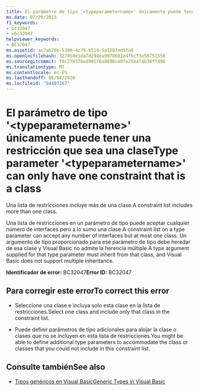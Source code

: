 ```yaml
---
title: El parámetro de tipo '<typeparametername>' únicamente puede tener una restricción que sea una clase
ms.date: 07/20/2015
f1_keywords:
- bc32047
- vbc32047
helpviewer_keywords:
- BC32047
ms.assetid: ac7ab76b-5300-4c79-b519-5a1287ed5fa9
ms.openlocfilehash: 327050e1da7d294ea9978601e4fbc73e50751556
ms.sourcegitcommit: f8c270376ed905f6a8896ce0fe25b4f4b38ff498
ms.translationtype: MT
ms.contentlocale: es-ES
ms.lasthandoff: 06/04/2020
ms.locfileid: "84407267"
---
```

# <a name="type-parameter-typeparametername-can-only-have-one-constraint-that-is-a-class"></a><span data-ttu-id="3da1c-102">El parámetro de tipo '\<typeparametername>' únicamente puede tener una restricción que sea una clase</span><span class="sxs-lookup"><span data-stu-id="3da1c-102">Type parameter '\<typeparametername>' can only have one constraint that is a class</span></span>
<span data-ttu-id="3da1c-103">Una lista de restricciones incluye más de una clase.</span><span class="sxs-lookup"><span data-stu-id="3da1c-103">A constraint list includes more than one class.</span></span>  
  
 <span data-ttu-id="3da1c-104">Una lista de restricciones en un parámetro de tipo puede aceptar cualquier número de interfaces pero a lo sumo una clase.</span><span class="sxs-lookup"><span data-stu-id="3da1c-104">A constraint list on a type parameter can accept any number of interfaces but at most one class.</span></span> <span data-ttu-id="3da1c-105">Un argumento de tipo proporcionado para ese parámetro de tipo debe heredar de esa clase y Visual Basic no admite la herencia múltiple.</span><span class="sxs-lookup"><span data-stu-id="3da1c-105">A type argument supplied for that type parameter must inherit from that class, and Visual Basic does not support multiple inheritance.</span></span>  
  
 <span data-ttu-id="3da1c-106">**Identificador de error:** BC32047</span><span class="sxs-lookup"><span data-stu-id="3da1c-106">**Error ID:** BC32047</span></span>  
  
## <a name="to-correct-this-error"></a><span data-ttu-id="3da1c-107">Para corregir este error</span><span class="sxs-lookup"><span data-stu-id="3da1c-107">To correct this error</span></span>  
  
- <span data-ttu-id="3da1c-108">Seleccione una clase e incluya solo esta clase en la lista de restricciones.</span><span class="sxs-lookup"><span data-stu-id="3da1c-108">Select one class and include only that class in the constraint list.</span></span>  
  
- <span data-ttu-id="3da1c-109">Puede definir parámetros de tipo adicionales para alojar la clase o clases que no se incluyen en esta lista de restricciones.</span><span class="sxs-lookup"><span data-stu-id="3da1c-109">You might be able to define additional type parameters to accommodate the class or classes that you could not include in this constraint list.</span></span>  
  
## <a name="see-also"></a><span data-ttu-id="3da1c-110">Consulte también</span><span class="sxs-lookup"><span data-stu-id="3da1c-110">See also</span></span>

- [<span data-ttu-id="3da1c-111">Tipos genéricos en Visual Basic</span><span class="sxs-lookup"><span data-stu-id="3da1c-111">Generic Types in Visual Basic</span></span>](../programming-guide/language-features/data-types/generic-types.md)
